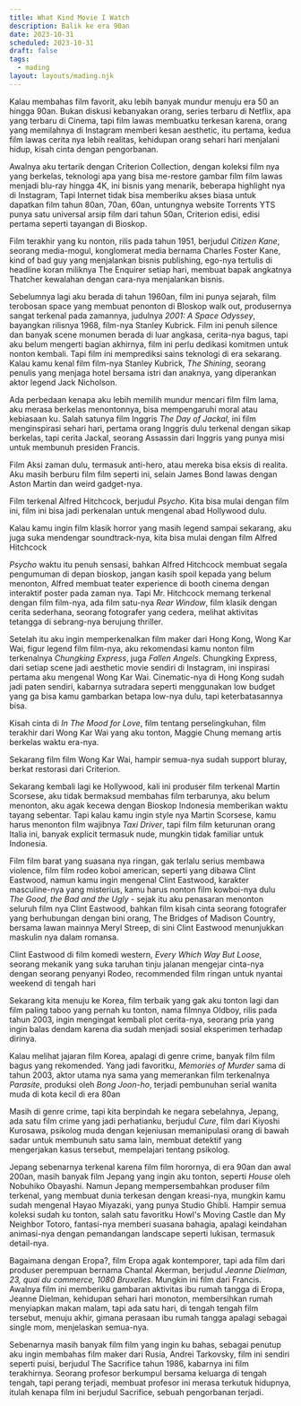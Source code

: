 ```yaml
---
title: What Kind Movie I Watch
description: Balik ke era 90an
date: 2023-10-31
scheduled: 2023-10-31
draft: false
tags:
  - mading
layout: layouts/mading.njk
---
```


Kalau membahas film favorit, aku lebih banyak mundur menuju era 50 an hingga 90an. Bukan diskusi kebanyakan orang, series terbaru di Netflix, apa yang terbaru di Cinema, tapi film lawas membuatku terkesan karena, orang yang memilahnya di Instagram memberi kesan aesthetic, itu pertama, kedua film lawas cerita nya lebih realitas, kehidupan orang sehari hari menjalani hidup, kisah cinta dengan pengorbanan.

Awalnya aku tertarik dengan Criterion Collection, dengan koleksi film nya yang berkelas, teknologi apa yang bisa me-restore gambar film film lawas menjadi blu-ray hingga 4K, ini bisnis yang menarik, beberapa highlight nya di Instagram, Tapi Internet tidak bisa memberiku akses biasa untuk dapatkan film tahun 80an, 70an, 60an, untungnya website Torrents YTS punya satu universal arsip film dari tahun 50an, Criterion edisi, edisi pertama seperti tayangan di Bioskop.

Film terakhir yang ku nonton, rilis pada tahun 1951, berjudul *Citizen Kane*, seorang media-mogul, konglomerat media bernama Charles Foster Kane, kind of bad guy yang menjalankan bisnis publishing, ego-nya tertulis di headline koran miliknya The Enquirer setiap hari, membuat bapak angkatnya Thatcher kewalahan dengan cara-nya menjalankan bisnis.

Sebelumnya lagi aku berada di tahun 1960an, film ini punya sejarah, film terobosan space yang membuat penonton di BIoskop walk out, produsernya sangat terkenal pada zamannya, judulnya *2001: A Space Odyssey*, bayangkan rilisnya 1968, film-nya Stanley Kubrick. Film ini penuh silence dan banyak scene monumen berada di luar angkasa, cerita-nya bagus, tapi aku belum mengerti bagian akhirnya, film ini perlu dedikasi komitmen untuk nonton kembali. Tapi film ini memprediksi sains teknologi di era sekarang. Kalau kamu kenal film film-nya Stanley Kubrick, *The Shining*, seorang penulis yang menjaga hotel bersama istri dan anaknya, yang diperankan aktor legend Jack Nicholson.

Ada perbedaan kenapa aku lebih memilih mundur mencari film film lama, aku merasa berkelas menontonnya, bisa mempengaruhi moral atau kebiasaan ku. Salah satunya film Inggris *The Day of Jackal*, ini film menginspirasi sehari hari, pertama orang Inggris dulu terkenal dengan sikap berkelas, tapi cerita Jackal, seorang Assassin dari Inggris yang punya misi untuk membunuh presiden Francis.

Film Aksi zaman dulu, termasuk anti-hero, atau mereka bisa eksis di realita. Aku masih berburu film film seperti ini, selain James Bond lawas dengan Aston Martin dan weird gadget-nya.

Film terkenal Alfred Hitchcock, berjudul *Psycho*. Kita bisa mulai dengan film ini, film ini bisa jadi perkenalan untuk mengenal abad Hollywood dulu.

Kalau kamu ingin film klasik horror yang masih legend sampai sekarang, aku juga suka mendengar soundtrack-nya, kita bisa mulai dengan film Alfred Hitchcock

*Psycho* waktu itu penuh sensasi, bahkan Alfred Hitchcock membuat segala pengumuman di depan bioskop, jangan kasih spoil kepada yang belum menonton, Alfred membuat teater experience di booth cinema dengan interaktif poster pada zaman nya. Tapi Mr. Hitchcock memang terkenal dengan film film-nya, ada film satu-nya *Rear Window*, film klasik dengan cerita sederhana, seorang fotografer yang cedera, melihat aktivitas tetangga di sebrang-nya berujung thriller.

Setelah itu aku ingin memperkenalkan film maker dari Hong Kong, Wong Kar Wai, figur legend film film-nya, aku rekomendasi kamu nonton film terkenalnya *Chungking Express*, juga *Fallen Angels*. Chungking Express, dari setiap scene jadi aesthetic movie sendiri di Instagram, ini inspirasi pertama aku mengenal Wong Kar Wai. Cinematic-nya di Hong Kong sudah jadi paten sendiri, kabarnya sutradara seperti menggunakan low budget yang ga bisa kamu gambarkan betapa low-nya dulu, tapi keterbatasannya bisa.

Kisah cinta di *In The Mood for Love*, film tentang perselingkuhan, film terakhir dari Wong Kar Wai yang aku tonton, Maggie Chung memang artis berkelas waktu era-nya.

Sekarang film film Wong Kar Wai, hampir semua-nya sudah support bluray, berkat restorasi dari Criterion.

Sekarang kembali lagi ke Hollywood, kali ini produser film terkenal Martin Scorsese, aku tidak bermaksud membahas film terbarunya, aku belum menonton, aku agak kecewa dengan Bioskop Indonesia memberikan waktu tayang sebentar. Tapi kalau kamu ingin style nya Martin Scorsese, kamu harus menonton film wajibnya *Taxi Driver*, tapi film film keturunan orang Italia ini, banyak explicit termasuk nude, mungkin tidak familiar untuk Indonesia.

Film film barat yang suasana nya ringan, gak terlalu serius membawa violence, film film rodeo koboi american, seperti yang dibawa Clint Eastwood, namun kamu ingin mengenal Clint Eastwood, karakter masculine-nya yang misterius, kamu harus nonton film kowboi-nya dulu *The Good, the Bad and the Ugly* - sejak itu aku penasaran menonton seluruh film nya Clint Eastwood, bahkan film kisah cinta seorang fotografer yang berhubungan dengan bini orang, The Bridges of Madison Country, bersama lawan mainnya Meryl Streep, di sini Clint Eastwood menunjukkan maskulin nya dalam romansa.

Clint Eastwood di film komedi western, *Every Which Way But Loose*, seorang mekanik yang suka taruhan tinju jalanan mengejar cinta-nya dengan seorang penyanyi Rodeo, recommended film ringan untuk nyantai weekend di tengah hari

Sekarang kita menuju ke Korea, film terbaik yang gak aku tonton lagi dan film paling taboo yang pernah ku tonton, nama filmnya Oldboy, rilis pada tahun 2003, ingin mengingat kembali plot cerita-nya, seorang pria yang ingin balas dendam karena dia sudah menjadi sosial eksperimen terhadap dirinya.

Kalau melihat jajaran film Korea, apalagi di genre crime, banyak film film bagus yang rekomended. Yang jadi favoritku, *Memories of Murder* sama di tahun 2003, aktor utama nya sama yang memerankan film terkenalnya *Parasite*, produksi oleh *Bong Joon-ho*, terjadi pembunuhan serial wanita muda di kota kecil di era 80an 

Masih di genre crime, tapi kita berpindah ke negara sebelahnya, Jepang, ada satu film crime yang jadi perhatianku, berjudul *Cure*, film dari Kiyoshi Kurosawa, psikolog muda dengan kejeniusan memanipulasi orang di bawah sadar untuk membunuh satu sama lain, membuat detektif yang mengerjakan kasus tersebut, mempelajari tentang psikolog.

Jepang sebenarnya terkenal karena film film horornya, di era 90an dan awal 200an, masih banyak film Jepang yang ingin aku tonton, seperti *House* oleh Nobuhiko Obayashi. Namun Jepang mempersembahkan produser film terkenal, yang membuat dunia terkesan dengan kreasi-nya, mungkin kamu sudah mengenal Hayao Miyazaki, yang punya Studio Ghibli. Hampir semua koleksi sudah ku tonton, salah satu favoritku Howl's Moving Castle dan My Neighbor Totoro, fantasi-nya memberi suasana bahagia, apalagi keindahan animasi-nya dengan pemandangan landscape seperti lukisan, termasuk detail-nya.

Bagaimana dengan Eropa?, film Eropa agak kontemporer, tapi ada film dari produser perempuan bernama Chantal Akerman, berjudul *Jeanne Dielman, 23, quai du commerce, 1080 Bruxelles*. Mungkin ini film dari Francis. Awalnya film ini memberiku gambaran aktivitas ibu rumah tangga di Eropa, Jeanne Dielman, kehidupan sehari hari monoton, membersihkan rumah menyiapkan makan malam, tapi ada satu hari, di tengah tengah film tersebut, menuju akhir, gimana perasaan ibu rumah tangga apalagi sebagai single mom, menjelaskan semua-nya.

Sebenarnya masih banyak film film yang ingin ku bahas, sebagai penutup aku ingin membahas film maker dari Rusia, Andrei Tarkovsky, film ini sendiri seperti puisi, berjudul The Sacrifice tahun 1986, kabarnya ini film terakhirnya. Seorang profesor berkumpul bersama keluarga di tengah tengah, tapi perang terjadi, membuat profesor ini merasa terkutuk hidupnya, itulah kenapa film ini berjudul Sacrifice, sebuah pengorbanan terjadi.





